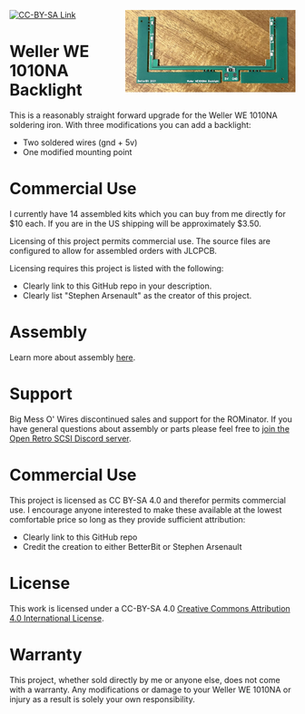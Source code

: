 [![CC-BY-SA Link](https://img.shields.io/badge/License-CC%20BY--SA%204.0-lightgrey.svg)](http://creativecommons.org/licenses/by-sa/4.0)
<img align="right" width="300" src="images/assembled_board.jpg?raw=true">

# Weller WE 1010NA Backlight
This is a reasonably straight forward upgrade for the Weller WE 1010NA soldering iron. With three modifications you can add a backlight:
 - Two soldered wires (gnd + 5v)
 - One modified mounting point

# Commercial Use
I currently have 14 assembled kits which you can buy from me directly for $10 each. If you are in the US shipping will be approximately $3.50.

Licensing of this project permits commercial use. The source files are configured to allow for assembled orders with JLCPCB.

Licensing requires this project is listed with the following:
 - Clearly link to this GitHub repo in your description.
 - Clearly list "Stephen Arsenault" as the creator of this project.

# Assembly
Learn more about assembly [here](ASSEMBLY.md).

# Support
Big Mess O' Wires discontinued sales and support for the ROMinator. If you have general questions about assembly or parts please feel free to [join the Open Retro SCSI Discord server](https://discord.gg/5AtypUqFCT).

# Commercial Use
This project is licensed as CC BY-SA 4.0 and therefor permits commercial use. I encourage anyone interested to make these available at the lowest comfortable price so long as they provide sufficient attribution:
 - Clearly link to this GitHub repo
 - Credit the creation to either BetterBit or Stephen Arsenault

# License
This work is licensed under a CC-BY-SA 4.0
[Creative Commons Attribution 4.0 International License](http://creativecommons.org/licenses/by-sa/4.0).

# Warranty
This project, whether sold directly by me or anyone else, does not come with a warranty. Any modifications or damage to your Weller WE 1010NA or injury as a result is solely your own responsibility.
